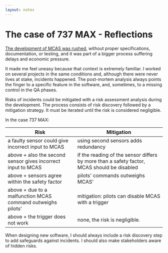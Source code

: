```yaml
---
layout: notes
---
```

# The case of 737 MAX - Reflections

[The development of MCAS was rushed](./incident), without proper specifications, documentation, or testing, and it was part of a bigger process suffering delays and economic pressure.

It made me feel uneasy because that context is extremely familiar. I worked on several projects in the same conditions and, although there were never lives at stake, incidents happened. The post-mortem analysis always points the finger to a specific feature in the software, and, sometimes, to a missing control in the QA phases.

Risks of incidents could be mitigated with a risk assessment analysis during the development. The process consists of risk discovery followed by a mitigation strategy. It must be iterated until the risk is considered negligible.

In the case 737 MAX:

| Risk | Mitigation|
|------|-----------|
| a faulty sensor could give incorrect input to MCAS | using second sensors adds redundancy |
| above + also the second sensor gives incorrect input to MCAS | if the reading of the sensor differs by more than a safety factor, MCAS should be disabled |
| above + sensors agree within the safety factor | pilots' commands outweighs MCAS' |
| above + due to a malfunction MCAS command outweighs pilots' | mitigation: pilots can disable MCAS with a trigger |
| above + the trigger does not work | none, the risk is negligible.|

When designing new software, I should always include a risk discovery step to add safeguards against incidents. I should also make stakeholders aware of hidden risks.
